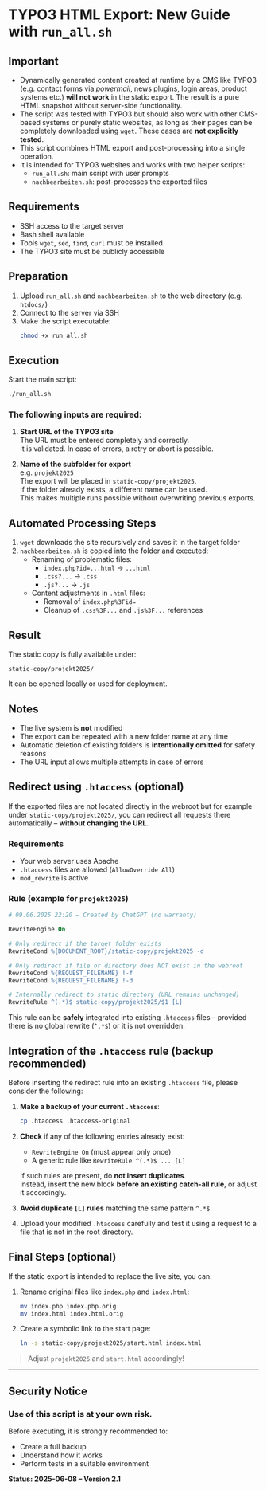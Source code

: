 <!-- 09.06.2025 22:20 – Static HTML export from TYPO3 using Bash script, incl. CMS limitations and usage notes -->

# TYPO3 HTML Export: New Guide with `run_all.sh`

## Important

-  Dynamically generated content created at runtime by a CMS like TYPO3 (e.g. contact forms via _powermail_, news plugins, login areas, product systems etc.) **will not work** in the static export. The result is a pure HTML snapshot without server-side functionality.
-  The script was tested with TYPO3 but should also work with other CMS-based systems or purely static websites, as long as their pages can be completely downloaded using `wget`. These cases are **not explicitly tested**.
-  This script combines HTML export and post-processing into a single operation.
-  It is intended for TYPO3 websites and works with two helper scripts:
   -  `run_all.sh`: main script with user prompts
   -  `nachbearbeiten.sh`: post-processes the exported files

## Requirements

-  SSH access to the target server
-  Bash shell available
-  Tools `wget`, `sed`, `find`, `curl` must be installed
-  The TYPO3 site must be publicly accessible

## Preparation

1. Upload `run_all.sh` and `nachbearbeiten.sh` to the web directory (e.g. `htdocs/`)
2. Connect to the server via SSH
3. Make the script executable:
   ```bash
   chmod +x run_all.sh
   ```

## Execution

Start the main script:

```bash
./run_all.sh
```

### The following inputs are required:

1. **Start URL of the TYPO3 site**  
   The URL must be entered completely and correctly.  
   It is validated. In case of errors, a retry or abort is possible.

2. **Name of the subfolder for export**  
   e.g. `projekt2025`  
   The export will be placed in `static-copy/projekt2025`.  
   If the folder already exists, a different name can be used.  
   This makes multiple runs possible without overwriting previous exports.

## Automated Processing Steps

1. `wget` downloads the site recursively and saves it in the target folder
2. `nachbearbeiten.sh` is copied into the folder and executed:
   -  Renaming of problematic files:
      -  `index.php?id=...html` → `...html`
      -  `.css?...` → `.css`
      -  `.js?...` → `.js`
   -  Content adjustments in `.html` files:
      -  Removal of `index.php%3Fid=`
      -  Cleanup of `.css%3F...` and `.js%3F...` references

## Result

The static copy is fully available under:

```
static-copy/projekt2025/
```

It can be opened locally or used for deployment.

## Notes

-  The live system is **not** modified
-  The export can be repeated with a new folder name at any time
-  Automatic deletion of existing folders is **intentionally omitted** for safety reasons
-  The URL input allows multiple attempts in case of errors

## Redirect using `.htaccess` (optional)

If the exported files are not located directly in the webroot but for example under `static-copy/projekt2025/`, you can redirect all requests there automatically – **without changing the URL**.

### Requirements

-  Your web server uses Apache
-  `.htaccess` files are allowed (`AllowOverride All`)
-  `mod_rewrite` is active

### Rule (example for `projekt2025`)

```apache
# 09.06.2025 22:20 – Created by ChatGPT (no warranty)

RewriteEngine On

# Only redirect if the target folder exists
RewriteCond %{DOCUMENT_ROOT}/static-copy/projekt2025 -d

# Only redirect if file or directory does NOT exist in the webroot
RewriteCond %{REQUEST_FILENAME} !-f
RewriteCond %{REQUEST_FILENAME} !-d

# Internally redirect to static directory (URL remains unchanged)
RewriteRule ^(.*)$ static-copy/projekt2025/$1 [L]
```

This rule can be **safely** integrated into existing `.htaccess` files – provided there is no global rewrite (`^.*$`) or it is not overridden.


## Integration of the `.htaccess` rule (backup recommended)

Before inserting the redirect rule into an existing `.htaccess` file, please consider the following:

1. **Make a backup of your current `.htaccess`**:
   ```bash
   cp .htaccess .htaccess-original
   ```

2. **Check** if any of the following entries already exist:
   - `RewriteEngine On` (must appear only once)
   - A generic rule like `RewriteRule ^(.*)$ ... [L]`

   If such rules are present, do **not insert duplicates**.  
   Instead, insert the new block **before an existing catch-all rule**, or adjust it accordingly.

3. **Avoid duplicate `[L]` rules** matching the same pattern `^.*$`.

4. Upload your modified `.htaccess` carefully and test it using a request to a file that is not in the root directory.



## Final Steps (optional)

If the static export is intended to replace the live site, you can:

1. Rename original files like `index.php` and `index.html`:

   ```bash
   mv index.php index.php.orig
   mv index.html index.html.orig
   ```

2. Create a symbolic link to the start page:
   ```bash
   ln -s static-copy/projekt2025/start.html index.html
   ```

> Adjust `projekt2025` and `start.html` accordingly!

---

## Security Notice

### Use of this script is at your own risk.

Before executing, it is strongly recommended to:

-  Create a full backup
-  Understand how it works
-  Perform tests in a suitable environment

**Status: 2025-06-08 – Version 2.1**

<!-- 09.06.2025 22:20 – Static HTML export from TYPO3 using Bash script, incl. CMS limitations and usage notes -->
